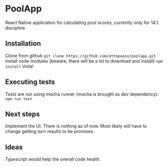 # PoolApp
React Native application for calculating pool scores, currently only for 14.1 discipline.

## Installation
Clone from github
```git clone https://github.com/ottopaaso/poolapp.git```
Install node modules (beware, there will be a lot to download and install)
```npm install```
Voila!

## Executing tests
Tests are run using mocha runner (mocha is brought as dev dependency):
```npm run test```

## Next steps

Implement the UI. There is nothing as of now.
Most likely will have to change getting turn results to be promises.

## Ideas

Typescript would help the overall code health.

